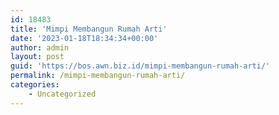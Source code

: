 ```yaml
---
id: 18483
title: 'Mimpi Membangun Rumah Arti'
date: '2023-01-18T18:34:34+00:00'
author: admin
layout: post
guid: 'https://bos.awn.biz.id/mimpi-membangun-rumah-arti/'
permalink: /mimpi-membangun-rumah-arti/
categories:
    - Uncategorized
---
```


